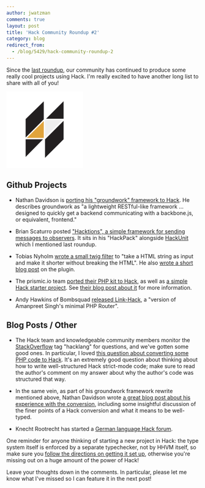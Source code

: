 ```yaml
---
author: jwatzman
comments: true
layout: post
title: 'Hack Community Roundup #2'
category: blog
redirect_from:
  - /blog/5429/hack-community-roundup-2
---
```


Since the [last roundup](http://hhvm.com/blog/4811/hack-community-roundup), our community has continued to produce some really cool projects using Hack. I'm really excited to have another long list to share with all of you!

<img src="/static/logo.svg" alt="Hack Logo" style="width: 200px;"/>



## Github Projects

  * Nathan Davidson is [porting his "groundwork" framework to Hack](https://github.com/ndavison/groundwork-hacklang). He describes groundwork as "a lightweight RESTful-like framework ... designed to quickly get a backend communicating with a backbone.js, or equivalent, frontend."

  * Brian Scaturro posted ["Hacktions", a simple framework for sending messages to observers](https://github.com/HackPack/hacktions). It sits in his "HackPack" alongside [HackUnit](https://github.com/HackPack/HackUnit) which I mentioned last roundup.

  * Tobias Nyholm [wrote a small twig filter](https://github.com/HappyR/ExcerptBundle) to "take a HTML string as input and make it shorter without breaking the HTML". He also [wrote a short blog post](http://developer.happyr.com/symfony-bundle-using-hack) on the plugin.

  * The prismic.io team [ported their PHP kit to Hack](https://github.com/prismicio/hack-kit), as well as [a simple Hack starter project](https://github.com/prismicio/hack-plain-starter). See [their blog post about it](https://blog.prismic.io/U5bUnTkAACwAN-rs/using-hack-language-prismicio) for more information.

  * Andy Hawkins of Bombsquad [released Link-Hack](https://github.com/bmbsqd/Link-Hack), a "version of Amanpreet Singh's minimal PHP Router".


## Blog Posts / Other

  * The Hack team and knowledgeable community members monitor the [StackOverflow](http://stackoverflow.com/) tag "hacklang" for questions, and we've gotten some good ones. In particular, I loved [this question about converting some PHP code to Hack](http://stackoverflow.com/questions/23580272/writing-a-ioc-container-in-hack). It's an extremely good question about thinking about how to write well-structured Hack strict-mode code; make sure to read the author's comment on my answer about why the author's code was structured that way.

  * In the same vein, as part of his groundwork framework rewrite mentioned above, Nathan Davidson wrote [a great blog post about his experience with the conversion](http://www.nathandavison.com/article/21/adventure-time-with-hack-and-hhvm), including some insightful discussion of the finer points of a Hack conversion and what it means to be well-typed.

  * Knecht Rootrecht has started a [German language Hack forum](http://www.fbhack.de/).


One reminder for anyone thinking of starting a new project in Hack: the type system itself is enforced by a separate typechecker, not by HHVM itself, so make sure you [follow the directions on getting it set up](http://docs.hhvm.com/manual/en/install.hack.bootstrapping.php), otherwise you're missing out on a huge amount of the power of Hack!

Leave your thoughts down in the comments. In particular, please let me know what I've missed so I can feature it in the next post!
